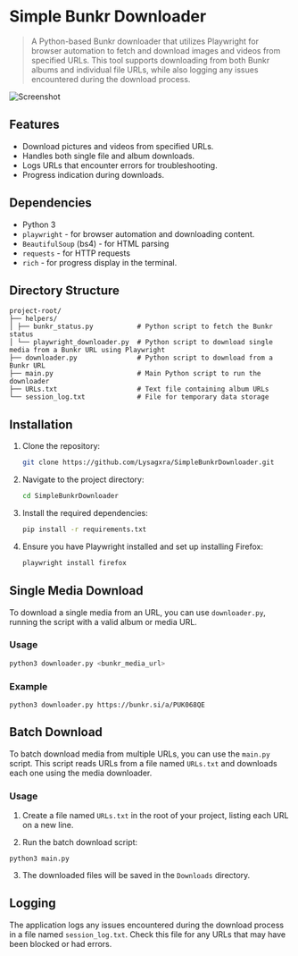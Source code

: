 # Simple Bunkr Downloader

> A Python-based Bunkr downloader that utilizes Playwright for browser automation to fetch and download images and videos from specified URLs. This tool supports downloading from both Bunkr albums and individual file URLs, while also logging any issues encountered during the download process.

![Screenshot](https://github.com/Lysagxra/SimpleBunkrDownloader/blob/9616448de4b4c90204535c602e99273029c0d800/misc/ScreenshotBunkr.png)

## Features

- Download pictures and videos from specified URLs.
- Handles both single file and album downloads.
- Logs URLs that encounter errors for troubleshooting.
- Progress indication during downloads.

## Dependencies

- Python 3
- `playwright` - for browser automation and downloading content.
- `BeautifulSoup` (bs4) - for HTML parsing
- `requests` - for HTTP requests
- `rich` - for progress display in the terminal.

## Directory Structure

```
project-root/
├── helpers/
│ ├── bunkr_status.py           # Python script to fetch the Bunkr status
│ └── playwright_downloader.py  # Python script to download single media from a Bunkr URL using Playwright
├── downloader.py               # Python script to download from a Bunkr URL
├── main.py                     # Main Python script to run the downloader
├── URLs.txt                    # Text file containing album URLs
└── session_log.txt             # File for temporary data storage
```

## Installation

1. Clone the repository:
   ```bash
   git clone https://github.com/Lysagxra/SimpleBunkrDownloader.git

2. Navigate to the project directory:
   ```bash
   cd SimpleBunkrDownloader

3. Install the required dependencies:
   ```bash
   pip install -r requirements.txt

4. Ensure you have Playwright installed and set up installing Firefox:
   ```bash
   playwright install firefox

## Single Media Download

To download a single media from an URL, you can use `downloader.py`, running the script with a valid album or media URL.

### Usage
```bash
python3 downloader.py <bunkr_media_url>
```

### Example
```
python3 downloader.py https://bunkr.si/a/PUK068QE
```

## Batch Download

To batch download media from multiple URLs, you can use the `main.py` script. This script reads URLs from a file named `URLs.txt` and downloads each one using the media downloader.

### Usage

1. Create a file named `URLs.txt` in the root of your project, listing each URL on a new line.

2. Run the batch download script:
```
python3 main.py
```
3. The downloaded files will be saved in the `Downloads` directory.

## Logging

The application logs any issues encountered during the download process in a file named `session_log.txt`. Check this file for any URLs that may have been blocked or had errors.
